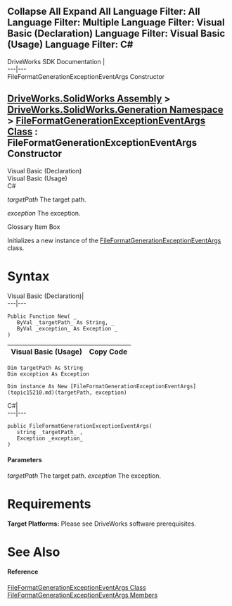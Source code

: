 Collapse All Expand All Language Filter: All  Language Filter: Multiple  Language Filter: Visual Basic (Declaration) Language Filter: Visual Basic (Usage) Language Filter: C#  
---  
DriveWorks SDK Documentation  |   
---|---  
FileFormatGenerationExceptionEventArgs Constructor   
  
[DriveWorks.SolidWorks Assembly](topic13342.md) > [DriveWorks.SolidWorks.Generation Namespace](topic15094.md) > [FileFormatGenerationExceptionEventArgs Class](topic15210.md) : FileFormatGenerationExceptionEventArgs Constructor  
---  
  
Visual Basic (Declaration)    
Visual Basic (Usage)    
C# 

_targetPath_
    The target path.

_exception_
    The exception.

Glossary Item Box

Initializes a new instance of the [FileFormatGenerationExceptionEventArgs](topic15210.md) class. 

# Syntax

Visual Basic (Declaration)|   
---|---  
      
    
    Public Function New( _
       ByVal _targetPath_ As String, _
       ByVal _exception_ As Exception _
    )  
  
Visual Basic (Usage)| Copy Code  
---|---  
      
    
    Dim targetPath As String
    Dim exception As Exception
     
    Dim instance As New [FileFormatGenerationExceptionEventArgs](topic15210.md)(targetPath, exception)  
  
C#|   
---|---  
      
    
    public FileFormatGenerationExceptionEventArgs( 
       string _targetPath_ ,
       Exception _exception_
    )  
  
#### Parameters

 _targetPath_
    The target path.
_exception_
    The exception.

# Requirements

**Target Platforms:** Please see DriveWorks software prerequisites.

# See Also

#### Reference

[FileFormatGenerationExceptionEventArgs Class](topic15210.md)   
[FileFormatGenerationExceptionEventArgs Members](topic15211.md)


